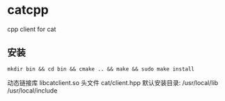 # catcpp

cpp client for cat

## 安装
```
mkdir bin && cd bin && cmake .. && make && sudo make install
```

动态链接库 libcatclient.so
头文件 cat/client.hpp
默认安装目录:
/usr/local/lib
/usr/local/include